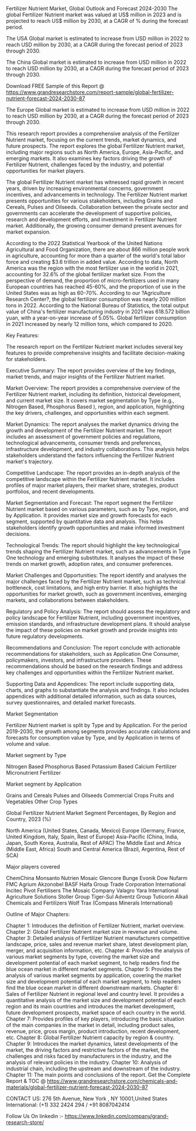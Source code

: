 Fertilizer Nutrient Market, Global Outlook and Forecast 2024-2030
The global Fertilizer Nutrient market was valued at US$ million in 2023 and is projected to reach US$ million by 2030, at a CAGR of % during the forecast period.

The USA Global market is estimated to increase from USD million in 2022 to reach USD million by 2030, at a CAGR during the forecast period of 2023 through 2030.

The China Global market is estimated to increase from USD million in 2022 to reach USD million by 2030, at a CAGR during the forecast period of 2023 through 2030.

Download FREE Sample of this Report @ https://www.grandresearchstore.com/report-sample/global-fertilizer-nutrient-forecast-2024-2030-87

The Europe Global market is estimated to increase from USD million in 2022 to reach USD million by 2030, at a CAGR during the forecast period of 2023 through 2030.

This research report provides a comprehensive analysis of the Fertilizer Nutrient market, focusing on the current trends, market dynamics, and future prospects. The report explores the global Fertilizer Nutrient market, including major regions such as North America, Europe, Asia-Pacific, and emerging markets. It also examines key factors driving the growth of Fertilizer Nutrient, challenges faced by the industry, and potential opportunities for market players.

The global Fertilizer Nutrient market has witnessed rapid growth in recent years, driven by increasing environmental concerns, government incentives, and advancements in technology. The Fertilizer Nutrient market presents opportunities for various stakeholders, including Grains and Cereals, Pulses and Oilseeds. Collaboration between the private sector and governments can accelerate the development of supportive policies, research and development efforts, and investment in Fertilizer Nutrient market. Additionally, the growing consumer demand present avenues for market expansion.

According to the 2022 Statistical Yearbook of the United Nations Agricultural and Food Organization, there are about 866 million people work in agriculture, accounting for more than a quarter of the world's total labor force and creating $3.6 trillion in added value. According to data, North America was the region with the most fertilizer use in the world in 2021, accounting for 32.6% of the global fertilizer market size. From the perspective of demand, the proportion of micro-fertilizers used in many European countries has reached 45-60%, and the proportion of use in the United States was as high as 60-70%. According to our ?Agriculture Research Center?, the global fertilizer consumption was nearly 200 million tons in 2022. According to the National Bureau of Statistics, the total output value of China's fertilizer manufacturing industry in 2021 was 618.572 billion yuan, with a year-on-year increase of 5.05%. Global fertilizer consumption in 2021 increased by nearly 12 million tons, which compared to 2020.

Key Features:

The research report on the Fertilizer Nutrient market includes several key features to provide comprehensive insights and facilitate decision-making for stakeholders.

Executive Summary: The report provides overview of the key findings, market trends, and major insights of the Fertilizer Nutrient market.

Market Overview: The report provides a comprehensive overview of the Fertilizer Nutrient market, including its definition, historical development, and current market size. It covers market segmentation by Type (e.g., Nitrogen Based, Phosphorus Based ), region, and application, highlighting the key drivers, challenges, and opportunities within each segment.

Market Dynamics: The report analyses the market dynamics driving the growth and development of the Fertilizer Nutrient market. The report includes an assessment of government policies and regulations, technological advancements, consumer trends and preferences, infrastructure development, and industry collaborations. This analysis helps stakeholders understand the factors influencing the Fertilizer Nutrient market's trajectory.

Competitive Landscape: The report provides an in-depth analysis of the competitive landscape within the Fertilizer Nutrient market. It includes profiles of major market players, their market share, strategies, product portfolios, and recent developments.

Market Segmentation and Forecast: The report segment the Fertilizer Nutrient market based on various parameters, such as by Type, region, and by Application. It provides market size and growth forecasts for each segment, supported by quantitative data and analysis. This helps stakeholders identify growth opportunities and make informed investment decisions.

Technological Trends: The report should highlight the key technological trends shaping the Fertilizer Nutrient market, such as advancements in Type One technology and emerging substitutes. It analyses the impact of these trends on market growth, adoption rates, and consumer preferences.

Market Challenges and Opportunities: The report identify and analyses the major challenges faced by the Fertilizer Nutrient market, such as technical bottleneck, cost limitations, and high entry barrier. It also highlights the opportunities for market growth, such as government incentives, emerging markets, and collaborations between stakeholders.

Regulatory and Policy Analysis: The report should assess the regulatory and policy landscape for Fertilizer Nutrient, including government incentives, emission standards, and infrastructure development plans. It should analyse the impact of these policies on market growth and provide insights into future regulatory developments.

Recommendations and Conclusion: The report conclude with actionable recommendations for stakeholders, such as Application One Consumer, policymakers, investors, and infrastructure providers. These recommendations should be based on the research findings and address key challenges and opportunities within the Fertilizer Nutrient market.

Supporting Data and Appendices: The report include supporting data, charts, and graphs to substantiate the analysis and findings. It also includes appendices with additional detailed information, such as data sources, survey questionnaires, and detailed market forecasts.

Market Segmentation

Fertilizer Nutrient market is split by Type and by Application. For the period 2019-2030, the growth among segments provides accurate calculations and forecasts for consumption value by Type, and by Application in terms of volume and value.

Market segment by Type

Nitrogen Based
Phosphorus Based
Potassium Based
Calcium Fertilizer
Micronutrient Fertilizer

Market segment by Application

Grains and Cereals
Pulses and Oilseeds
Commercial Crops
Fruits and Vegetables
Other Crop Types

Global Fertilizer Nutrient Market Segment Percentages, By Region and Country, 2023 (%)

North America (United States, Canada, Mexico)
Europe (Germany, France, United Kingdom, Italy, Spain, Rest of Europe)
Asia-Pacific (China, India, Japan, South Korea, Australia, Rest of APAC)
The Middle East and Africa (Middle East, Africa)
South and Central America (Brazil, Argentina, Rest of SCA)

Major players covered

ChemChina
Monsanto
Nutrien
Mosaic
Glencore
Bunge
Evonik
Dow
Nufarm
FMC
Agrium
Akzonobel
BASF
Haifa Group
Trade Corporation International
Incitec Pivot Fertilisers
The Mosaic Company
Valagro
Yara International
Agriculture Solutions
Stoller Group
Tiger-Sul
Adventz Group
Tuticorin Alkali Chemicals and Fertilizers
Wolf Trax (Compass Minerals International)

Outline of Major Chapters:

Chapter 1: Introduces the definition of Fertilizer Nutrient, market overview.
Chapter 2: Global Fertilizer Nutrient market size in revenue and volume.
Chapter 3: Detailed analysis of Fertilizer Nutrient manufacturers competitive landscape, price, sales and revenue market share, latest development plan, merger, and acquisition information, etc.
Chapter 4: Provides the analysis of various market segments by type, covering the market size and development potential of each market segment, to help readers find the blue ocean market in different market segments.
Chapter 5: Provides the analysis of various market segments by application, covering the market size and development potential of each market segment, to help readers find the blue ocean market in different downstream markets.
Chapter 6: Sales of Fertilizer Nutrient in regional level and country level. It provides a quantitative analysis of the market size and development potential of each region and its main countries and introduces the market development, future development prospects, market space of each country in the world.
Chapter 7: Provides profiles of key players, introducing the basic situation of the main companies in the market in detail, including product sales, revenue, price, gross margin, product introduction, recent development, etc.
Chapter 8: Global Fertilizer Nutrient capacity by region & country.
Chapter 9: Introduces the market dynamics, latest developments of the market, the driving factors and restrictive factors of the market, the challenges and risks faced by manufacturers in the industry, and the analysis of relevant policies in the industry.
Chapter 10: Analysis of industrial chain, including the upstream and downstream of the industry.
Chapter 11: The main points and conclusions of the report.
Get the Complete Report & TOC @ https://www.grandresearchstore.com/chemicals-and-materials/global-fertilizer-nutrient-forecast-2024-2030-87

CONTACT US:
276 5th Avenue, New York , NY 10001,United States
International: (+1) 332 2424 294 / +91 8087042414

Follow Us On linkedin :- https://www.linkedin.com/company/grand-research-store/
